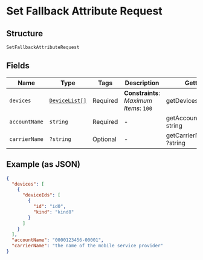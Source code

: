
# Set Fallback Attribute Request

## Structure

`SetFallbackAttributeRequest`

## Fields

| Name | Type | Tags | Description | Getter | Setter |
|  --- | --- | --- | --- | --- | --- |
| `devices` | [`DeviceList[]`](../../doc/models/device-list.md) | Required | **Constraints**: *Maximum Items*: `100` | getDevices(): array | setDevices(array devices): void |
| `accountName` | `string` | Required | - | getAccountName(): string | setAccountName(string accountName): void |
| `carrierName` | `?string` | Optional | - | getCarrierName(): ?string | setCarrierName(?string carrierName): void |

## Example (as JSON)

```json
{
  "devices": [
    {
      "deviceIds": [
        {
          "id": "id0",
          "kind": "kind8"
        }
      ]
    }
  ],
  "accountName": "0000123456-00001",
  "carrierName": "the name of the mobile service provider"
}
```

